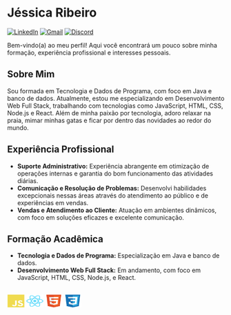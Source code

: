 # Jéssica Ribeiro

[![LinkedIn](https://img.shields.io/badge/-LinkedIn-blue)](https://www.linkedin.com/in/jéssica-ribeiro-273971245/)
[![Gmail](https://img.shields.io/badge/-Gmail-D14836)](mailto:jessiribeirob@gmail.com)
[![Discord](https://img.shields.io/badge/-Discord-7289DA)](https://discordapp.com/users/jessicaribeirob)

Bem-vindo(a) ao meu perfil! Aqui você encontrará um pouco sobre minha formação, experiência profissional e interesses pessoais.
## Sobre Mim
Sou formada em Tecnologia e Dados de Programa, com foco em Java e banco de dados. Atualmente, estou me especializando em Desenvolvimento Web Full Stack, trabalhando com tecnologias como JavaScript, HTML, CSS, Node.js e React.
Além de minha paixão por tecnologia, adoro relaxar na praia, mimar minhas gatas e ficar por dentro das novidades ao redor do mundo.

## Experiência Profissional
- **Suporte Administrativo:** Experiência abrangente em otimização de operações internas e garantia do bom funcionamento das atividades diárias.
- **Comunicação e Resolução de Problemas:** Desenvolvi habilidades excepcionais nessas áreas através do atendimento ao público e de experiências em vendas.
- **Vendas e Atendimento ao Cliente:** Atuação em ambientes dinâmicos, com foco em soluções eficazes e excelente comunicação.

## Formação Acadêmica
- **Tecnologia e Dados de Programa:** Especialização em Java e banco de dados.
- **Desenvolvimento Web Full Stack:** Em andamento, com foco em JavaScript, HTML, CSS, Node.js, e React.

<div style="display: inline_block"><br>
  <img align="center" alt="jessica-Js" height="30" width="40" src="https://raw.githubusercontent.com/devicons/devicon/master/icons/javascript/javascript-plain.svg">
  <img align="center" alt="jessica-React" height="30" width="40" src="https://raw.githubusercontent.com/devicons/devicon/master/icons/react/react-original.svg">
  <img align="center" alt="jessica-HTML" height="30" width="40" src="https://raw.githubusercontent.com/devicons/devicon/master/icons/html5/html5-original.svg">
  <img align="center" alt="jessica-CSS" height="30" width="40" src="https://raw.githubusercontent.com/devicons/devicon/master/icons/css3/css3-original.svg">
</div>
